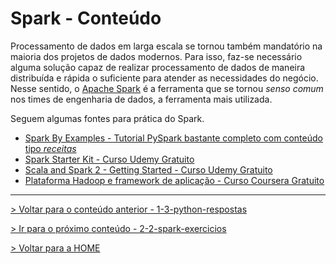 # Spark - Conteúdo

Processamento de dados em larga escala se tornou também mandatório na maioria dos projetos de dados modernos. Para isso, faz-se necessário alguma solução capaz de realizar processamento de dados de maneira distribuída e rápida o suficiente para atender as necessidades do negócio. Nesse sentido, o [Apache Spark](https://spark.apache.org) é a ferramenta que se tornou *senso comum* nos times de engenharia de dados, a ferramenta mais utilizada. 

Seguem algumas fontes para prática do Spark.

- [Spark By Examples - Tutorial PySpark bastante completo com conteúdo tipo *receitas*](https://sparkbyexamples.com/pyspark-tutorial/)
- [Spark Starter Kit - Curso Udemy Gratuito](https://www.udemy.com/course/sparkstarterkit/)
- [Scala and Spark 2 - Getting Started - Curso Udemy Gratuito](www.udemy.com/course/scala-and-spark-2-getting-started/)
- [Plataforma Hadoop e framework de aplicação - Curso Coursera Gratuito](www.coursera.org/learn/hadoop)


---

[> Voltar para o conteúdo anterior - 1-3-python-respostas](1-3-python-respostas.md)

[> Ir para o próximo conteúdo - 2-2-spark-exercicios](2-2-spark-exercicio.md)

[> Voltar para a HOME](../README.md)